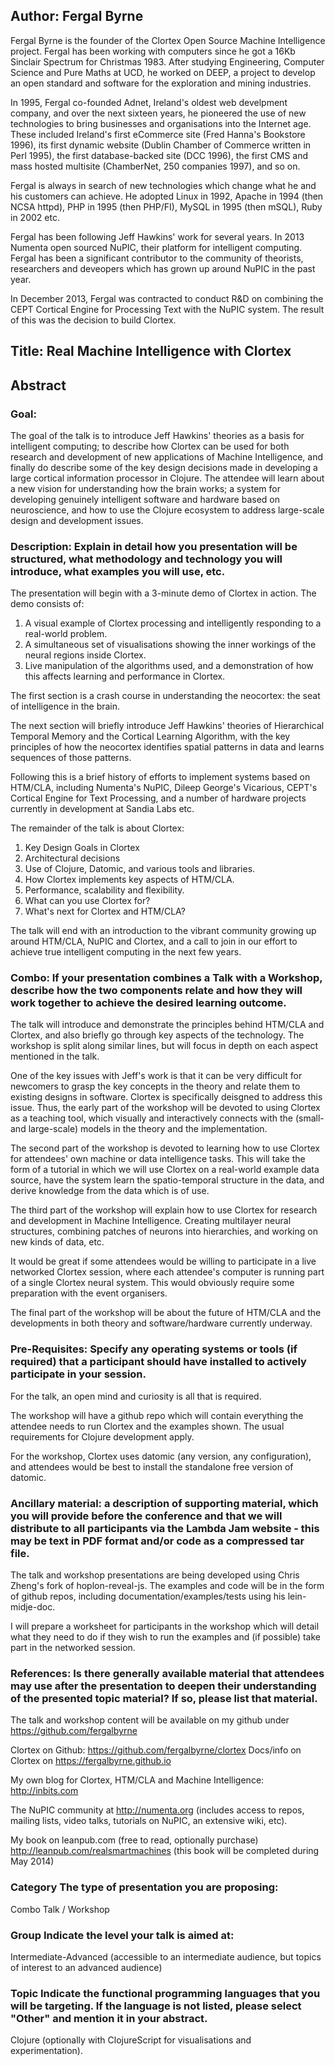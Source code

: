 ## Author: Fergal Byrne

Fergal Byrne is the founder of the Clortex Open Source Machine Intelligence project. Fergal has been working with computers since he got a 16Kb Sinclair Spectrum for Christmas 1983. After studying Engineering, Computer Science and Pure Maths at UCD, he worked on DEEP, a project to develop an open standard and software for the exploration and mining industries.

In 1995, Fergal co-founded Adnet, Ireland's oldest web develpment company, and over the next sixteen years, he pioneered the use of new technologies to bring businesses and organisations into the Internet age. These included Ireland's first eCommerce site (Fred Hanna's Bookstore 1996), its first dynamic website (Dublin Chamber of Commerce written in Perl 1995), the first database-backed site (DCC 1996), the first CMS and mass hosted multisite (ChamberNet, 250 companies 1997), and so on.

Fergal is always in search of new technologies which change what he and his customers can achieve. He adopted Linux in 1992, Apache in 1994 (then NCSA httpd), PHP in 1995 (then PHP/FI), MySQL in 1995 (then mSQL), Ruby in 2002 etc.

Fergal has been following Jeff Hawkins' work for several years. In 2013 Numenta open sourced NuPIC, their platform for intelligent computing. Fergal has been a significant contributor to the community of theorists, researchers and deveopers which has grown up around NuPIC in the past year.

In December 2013, Fergal was contracted to conduct R&D on combining the CEPT Cortical Engine for Processing Text with the NuPIC system. The result of this was the decision to build Clortex.

## Title: Real Machine Intelligence with Clortex

## Abstract

### Goal:

The goal of the talk is to introduce Jeff Hawkins' theories as a basis for intelligent computing; to describe how Clortex can be used for both research and development of new applications of Machine Intelligence, and finally do describe some of the key design decisions made in developing a large cortical information processor in Clojure. The attendee will learn about a new vision for understanding how the brain works; a system for developing genuinely intelligent software and hardware based on neuroscience, and how to use the Clojure ecosystem to address large-scale design and development issues.


### Description: Explain in detail how you presentation will be structured, what methodology and technology you will introduce, what examples you will use, etc.

The presentation will begin with a 3-minute demo of Clortex in action. The demo consists of:

1. A visual example of Clortex processing and intelligently responding to a real-world problem.
2. A simultaneous set of visualisations showing the inner workings of the neural regions inside Clortex.
3. Live manipulation of the algorithms used, and a demonstration of how this affects learning and performance in Clortex.

The first section is a crash course in understanding the neocortex: the seat of intelligence in the brain.

The next section will briefly introduce Jeff Hawkins' theories of Hierarchical Temporal Memory and the Cortical Learning Algorithm, with the key principles of how the neocortex identifies spatial patterns in data and learns sequences of those patterns.

Following this is a brief history of efforts to implement systems based on HTM/CLA, including Numenta's NuPIC, Dileep George's Vicarious, CEPT's Cortical Engine for Text Processing, and a number of hardware projects currently in development at Sandia Labs etc.

The remainder of the talk is about Clortex:

1. Key Design Goals in Clortex
2. Architectural decisions
3. Use of Clojure, Datomic, and various tools and libraries.
4. How Clortex implements key aspects of HTM/CLA.
5. Performance, scalability and flexibility.
5. What can you use Clortex for?
6. What's next for Clortex and HTM/CLA?

The talk will end with an introduction to the vibrant community growing up around HTM/CLA, NuPIC and Clortex, and a call to join in our effort to achieve true intelligent computing in the next few years.

### Combo: If your presentation combines a Talk with a Workshop, describe how the two components relate and how they will work together to achieve the desired learning outcome.

The talk will introduce and demonstrate the principles behind HTM/CLA and Clortex, and also briefly go through key aspects of the technology. The workshop is split along similar lines, but will focus in depth on each aspect mentioned in the talk.

One of the key issues with Jeff's work is that it can be very difficult for newcomers to grasp the key concepts in the theory and relate them to existing designs in software. Clortex is specifically deisgned to address this issue. Thus, the early part of the workshop will be devoted to using Clortex as a teaching tool, which visually and interactively connects with the (small- and large-scale) models in the theory and the implementation.

The second part of the workshop is devoted to learning how to use Clortex for attendees' own machine or data intelligence tasks. This will take the form of a tutorial in which we will use Clortex on a real-world example data source, have the system learn the spatio-temporal structure in the data, and derive knowledge from the data which is of use.

The third part of the workshop will explain how to use Clortex for research and development in Machine Intelligence. Creating multilayer neural structures, combining patches of neurons into hierarchies, and working on new kinds of data, etc.

It would be great if some attendees would be willing to participate in a live networked Clortex session, where each attendee's computer is running part of a single Clortex neural system. This would obviously require some preparation with the event organisers.

The final part of the workshop will be about the future of HTM/CLA and the developments in both theory and software/hardware currently underway.

### Pre-Requisites: Specify any operating systems or tools (if required) that a participant should have installed to actively participate in your session.

For the talk, an open mind and curiosity is all that is required.

The workshop will have a github repo which will contain everything the attendee needs to run Clortex and the examples shown. The usual requirements for Clojure development apply.

For the workshop, Clortex uses datomic (any version, any configuration), and attendees would be best to install the standalone free version of datomic.

### Ancillary material: a description of supporting material, which you will provide before the conference and that we will distribute to all participants via the Lambda Jam website - this may be text in PDF format and/or code as a compressed tar file.

The talk and workshop presentations are being developed using Chris Zheng's fork of hoplon-reveal-js. The examples and code will be in the form of github repos, including documentation/examples/tests using his lein-midje-doc.

I will prepare a worksheet for participants in the workshop which will detail what they need to do if they wish to run the examples and (if possible) take part in the networked session.

### References: Is there generally available material that attendees may use after the presentation to deepen their understanding of the presented topic material? If so, please list that material.

The talk and workshop content will be available on my github under https://github.com/fergalbyrne

Clortex on Github: https://github.com/fergalbyrne/clortex
Docs/info on Clortex on https://fergalbyrne.github.io

My own blog for Clortex, HTM/CLA and Machine Intelligence: http://inbits.com

The NuPIC community at http://numenta.org (includes access to repos, mailing lists, video talks, tutorials on NuPIC, an extensive wiki, etc).

My book on leanpub.com (free to read, optionally purchase) http://leanpub.com/realsmartmachines
(this book will be completed during May 2014)



### Category	 The type of presentation you are proposing:
Combo Talk / Workshop

### Group	 Indicate the level your talk is aimed at:
Intermediate-Advanced (accessible to an intermediate audience, but topics of interest to an advanced audience)

### Topic	 Indicate the functional programming languages that you will be targeting. If the language is not listed, please select "Other" and mention it in your abstract.
Clojure (optionally with ClojureScript for visualisations and experimentation).


